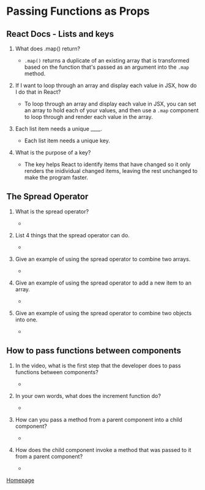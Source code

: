 # Passing Functions as Props

## React Docs - Lists and keys

1. What does .map() return?

    - `.map()` returns a duplicate of an existing array that is transformed based on the function that's passed as an argument into the `.map` method.

2. If I want to loop through an array and display each value in JSX, how do I do that in React?

    - To loop through an array and display each value in JSX, you can set an array to hold each of your values, and then use a `.map` component to loop through and render each value in the array.

3. Each list item needs a unique ____.

    - Each list item needs a unique key.

4. What is the purpose of a key?

    - The key helps React to identify items that have changed so it only renders the inidividual changed items, leaving the rest unchanged to make the program faster.


## The Spread Operator

1. What is the spread operator?

    - 

2. List 4 things that the spread operator can do.

    - 

3. Give an example of using the spread operator to combine two arrays.

    - 

4. Give an example of using the spread operator to add a new item to an array.

    - 

5. Give an example of using the spread operator to combine two objects into one.

    - 

## How to pass functions between components

1. In the video, what is the first step that the developer does to pass functions between components?

    - 

2. In your own words, what does the increment function do?

    - 

3. How can you pass a method from a parent component into a child component?

    - 

4. How does the child component invoke a method that was passed to it from a parent component?

    - 

[Homepage](https://halliwellb.github.io/reading-notes/)
